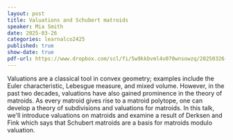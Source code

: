 ```yaml
---
layout: post
title: Valuations and Schubert matroids
speaker: Mia Smith
date: 2025-03-26
categories: learnalco2425
published: true
show-date: true
pdf-url: https://www.dropbox.com/scl/fi/5w9kkbvml4v070wnsowzq/20250326-Mia-Smith_-Valuations-of-matroids-and.pdf?rlkey=d5kn8zxgekcw38xcdg2ur8whm&st=3lmbnz8b&dl=0
---
```

Valuations are a classical tool in convex geometry; examples include the Euler characteristic, Lebesgue measure, and mixed volume. However, in the past two decades, valuations have also gained prominence in the theory of matroids. As every matroid gives rise to a matroid polytope, one can develop a theory of subdivisions and valuations for matroids. In this talk, we'll introduce valuations on matroids and examine a result of Derksen and Fink which says that Schubert matroids are a basis for matroids modulo valuation. 
